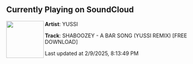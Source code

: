 ## Currently Playing on SoundCloud

[<img align="left" width="100" src="https://i1.sndcdn.com/artworks-A896gtKxcPREvsPL-nuChhw-t500x500.jpg">](https://soundcloud.com/officialyussi/shaboozey-a-bar-song-yussi-remix)

**Artist**: YUSSI 

**Track**: SHABOOZEY - A BAR SONG (YUSSI REMIX) [FREE DOWNLOAD]

Last updated at 2/9/2025, 8:13:49 PM
